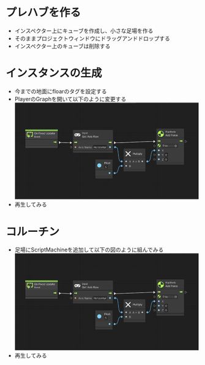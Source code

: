 # プレハブを作る
- インスペクター上にキューブを作成し、小さな足場を作る
- そのままプロジェクトウィンドウにドラッグアンドドロップする
- インスペクター上のキューブは削除する

# インスタンスの生成
- 今までの地面にfloarのタグを設定する
- PlayerのGraphを開いて以下のように変更する　　
![flow](https://github.com/Naja-Naja/Unity_Handson/blob/main/Handson/flow1.png)  
- 再生してみる　　

# コルーチン
- 足場にScriptMachineを追加して以下の図のように組んでみる
![flow](https://github.com/Naja-Naja/Unity_Handson/blob/main/Handson/flow1.png)  
- 再生してみる
